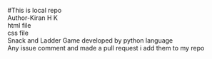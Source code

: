 #This is local repo<br>
Author-Kiran H K<br>
html file <br>
css file <br>
Snack and Ladder Game developed by python language<br>
Any issue comment and made a pull request i add them to my repo

